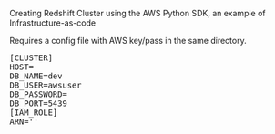 Creating Redshift Cluster using the AWS Python SDK, an example of Infrastructure-as-code

Requires a config file with AWS key/pass in the same directory. 
<pre>
[CLUSTER]
HOST=
DB_NAME=dev
DB_USER=awsuser
DB_PASSWORD=
DB_PORT=5439
[IAM_ROLE]
ARN=''
</pre>
